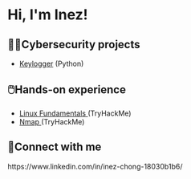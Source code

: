 <h1> Hi, I'm Inez! </h1>

<h2> 👩‍💻Cybersecurity projects </h2>
<ul>
  <li><a href="https://github.com/inezchong7/Keylogger/blob/main/README.md">Keylogger</a> (Python)
</li>
</ul>

<h2> 🖱️Hands-on experience </h2>
<ul>
  <li><a href="">Linux Fundamentals </a> (TryHackMe)
</li>
    <li><a href="https://github.com/inezchong7/Nmap">Nmap </a> (TryHackMe)
</li>
</ul>

<h2> 📩Connect with me </h2>
https://www.linkedin.com/in/inez-chong-18030b1b6/ 
<!---
su55ybaka/su55ybaka is a ✨ special ✨ repository because its `README.md` (this file) appears on your GitHub profile.
You can click the Preview link to take a look at your changes.
--->
